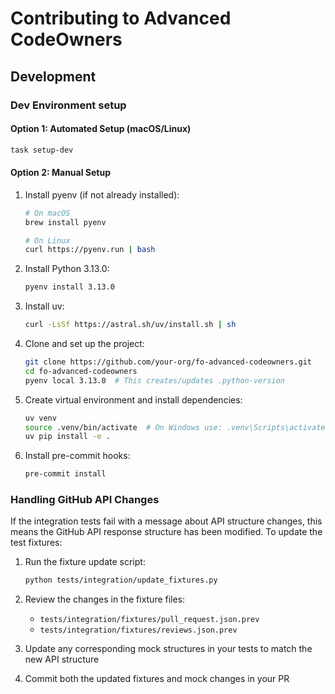 # Contributing to Advanced CodeOwners

## Development

### Dev Environment setup

#### Option 1: Automated Setup (macOS/Linux)

```bash
task setup-dev
```

#### Option 2: Manual Setup

1. Install pyenv (if not already installed):

   ```bash
   # On macOS
   brew install pyenv

   # On Linux
   curl https://pyenv.run | bash
   ```

2. Install Python 3.13.0:

   ```bash
   pyenv install 3.13.0
   ```

3. Install uv:

   ```bash
   curl -LsSf https://astral.sh/uv/install.sh | sh
   ```

4. Clone and set up the project:

   ```bash
   git clone https://github.com/your-org/fo-advanced-codeowners.git
   cd fo-advanced-codeowners
   pyenv local 3.13.0  # This creates/updates .python-version
   ```

5. Create virtual environment and install dependencies:

   ```bash
   uv venv
   source .venv/bin/activate  # On Windows use: .venv\Scripts\activate
   uv pip install -e .
   ```

6. Install pre-commit hooks:

   ```bash
   pre-commit install
   ```

### Handling GitHub API Changes

If the integration tests fail with a message about API structure changes, this means the GitHub API response structure has been modified. To update the test fixtures:

1. Run the fixture update script:

   ```bash
   python tests/integration/update_fixtures.py
   ```

2. Review the changes in the fixture files:
   - `tests/integration/fixtures/pull_request.json.prev`
   - `tests/integration/fixtures/reviews.json.prev`

3. Update any corresponding mock structures in your tests to match the new API structure

4. Commit both the updated fixtures and mock changes in your PR

